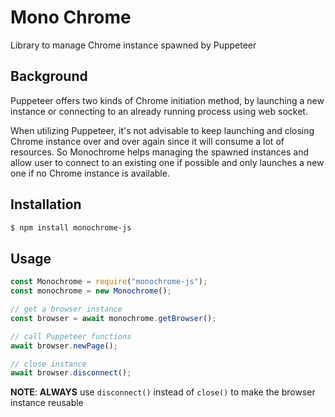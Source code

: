 # Mono Chrome
Library to manage Chrome instance spawned by Puppeteer

## Background
Puppeteer offers two kinds of Chrome initiation method, by launching a new instance or connecting to an already running process using web socket.

When utilizing Puppeteer, it's not advisable to keep launching and closing Chrome instance over and over again since it will consume a lot of resources. So Monochrome helps managing the spawned instances and allow user to connect to an existing one if possible and only launches a new one if no Chrome instance is available.

## Installation

```bash
$ npm install monochrome-js
```

## Usage
```js
const Monochrome = require("monochrome-js");
const monochrome = new Monochrome();

// get a browser instance
const browser = await monochrome.getBrowser();

// call Puppeteer functions
await browser.newPage();

// close instance
await browser.disconnect();
```

**NOTE**: **ALWAYS** use `disconnect()` instead of `close()` to make the browser instance reusable